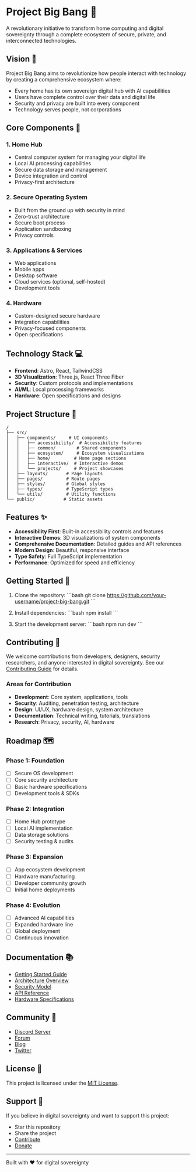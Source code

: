 # Project Big Bang 🚀

A revolutionary initiative to transform home computing and digital sovereignty through a complete ecosystem of secure, private, and interconnected technologies.

## Vision 🎯

Project Big Bang aims to revolutionize how people interact with technology by creating a comprehensive ecosystem where:

- Every home has its own sovereign digital hub with AI capabilities
- Users have complete control over their data and digital life
- Security and privacy are built into every component
- Technology serves people, not corporations

## Core Components 🔧

### 1. Home Hub
- Central computer system for managing your digital life
- Local AI processing capabilities
- Secure data storage and management
- Device integration and control
- Privacy-first architecture

### 2. Secure Operating System
- Built from the ground up with security in mind
- Zero-trust architecture
- Secure boot process
- Application sandboxing
- Privacy controls

### 3. Applications & Services
- Web applications
- Mobile apps
- Desktop software
- Cloud services (optional, self-hosted)
- Development tools

### 4. Hardware
- Custom-designed secure hardware
- Integration capabilities
- Privacy-focused components
- Open specifications

## Technology Stack 💻

- **Frontend**: Astro, React, TailwindCSS
- **3D Visualization**: Three.js, React Three Fiber
- **Security**: Custom protocols and implementations
- **AI/ML**: Local processing frameworks
- **Hardware**: Open specifications and designs

## Project Structure 📁

```
/
├── src/
│   ├── components/     # UI components
│   │   ├── accessibility/  # Accessibility features
│   │   ├── common/        # Shared components
│   │   ├── ecosystem/     # Ecosystem visualizations
│   │   ├── home/         # Home page sections
│   │   ├── interactive/  # Interactive demos
│   │   └── projects/     # Project showcases
│   ├── layouts/       # Page layouts
│   ├── pages/         # Route pages
│   ├── styles/        # Global styles
│   ├── types/         # TypeScript types
│   └── utils/         # Utility functions
└── public/           # Static assets
```

## Features ✨

- **Accessibility First**: Built-in accessibility controls and features
- **Interactive Demos**: 3D visualizations of system components
- **Comprehensive Documentation**: Detailed guides and API references
- **Modern Design**: Beautiful, responsive interface
- **Type Safety**: Full TypeScript implementation
- **Performance**: Optimized for speed and efficiency

## Getting Started 🚀

1. Clone the repository:
\`\`\`bash
git clone https://github.com/your-username/project-big-bang.git
\`\`\`

2. Install dependencies:
\`\`\`bash
npm install
\`\`\`

3. Start the development server:
\`\`\`bash
npm run dev
\`\`\`

## Contributing 🤝

We welcome contributions from developers, designers, security researchers, and anyone interested in digital sovereignty. See our [Contributing Guide](CONTRIBUTING.md) for details.

### Areas for Contribution

- **Development**: Core system, applications, tools
- **Security**: Auditing, penetration testing, architecture
- **Design**: UI/UX, hardware design, system architecture
- **Documentation**: Technical writing, tutorials, translations
- **Research**: Privacy, security, AI, hardware

## Roadmap 🗺️

### Phase 1: Foundation
- [ ] Secure OS development
- [ ] Core security architecture
- [ ] Basic hardware specifications
- [ ] Development tools & SDKs

### Phase 2: Integration
- [ ] Home Hub prototype
- [ ] Local AI implementation
- [ ] Data storage solutions
- [ ] Security testing & audits

### Phase 3: Expansion
- [ ] App ecosystem development
- [ ] Hardware manufacturing
- [ ] Developer community growth
- [ ] Initial home deployments

### Phase 4: Evolution
- [ ] Advanced AI capabilities
- [ ] Expanded hardware line
- [ ] Global deployment
- [ ] Continuous innovation

## Documentation 📚

- [Getting Started Guide](docs/getting-started)
- [Architecture Overview](docs/architecture)
- [Security Model](docs/security)
- [API Reference](docs/api)
- [Hardware Specifications](docs/hardware)

## Community 👥

- [Discord Server](https://discord.gg/project-big-bang)
- [Forum](https://forum.project-big-bang.org)
- [Blog](https://blog.project-big-bang.org)
- [Twitter](https://twitter.com/ProjectBigBang)

## License 📄

This project is licensed under the [MIT License](LICENSE).

## Support 💖

If you believe in digital sovereignty and want to support this project:

- Star this repository
- Share the project
- [Contribute](#contributing)
- [Donate](https://opencollective.com/project-big-bang)

---

Built with ❤️ for digital sovereignty
